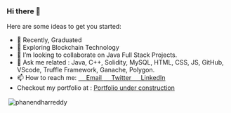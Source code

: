### Hi there 👋

Here are some ideas to get you started:

- 🔭 Recently, Graduated
- 🌱 Exploring Blockchain Technology
- 👯 I’m looking to collaborate on Java Full Stack Projects.
- 💬 Ask me related : Java, C++, Solidity, MySQL, HTML, CSS, JS, GitHub, VScode, Truffle Framework, Ganache, Polygon.
- 📫 How to reach me: <a href="phanendharreddykusuma@gmail.com">&emsp; Email </a> <a href="https://twitter.com/phanendharr_ddy"> &emsp; Twitter <a/> <a href="https://linkedin.com/in/https://www.linkedin.com/in/phanendharreddy/">&emsp; LinkedIn </a>
- Checkout my portfolio at : <a href="phanendharreddy.github.io"> Portfolio under construction </a>
<p>&nbsp;<img align="center" src="https://github-readme-stats.vercel.app/api?username=phanendharreddy&show_icons=true&locale=en" alt="phanendharreddy" /></p>
